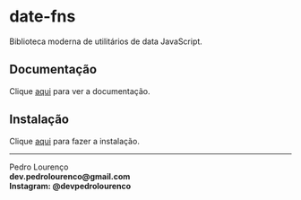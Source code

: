 # date-fns

Biblioteca moderna de utilitários de data JavaScript.

## Documentação

Clique [aqui](https://github.com/date-fns/date-fns) para ver a documentação.

## Instalação

Clique [aqui](https://www.npmjs.com/package/date-fns) para fazer a instalação.

<hr>
<stong>Pedro Lourenço</strong><br>
<Strong>dev.pedrolourenco@gmail.com</strong><br>
<Strong>Instagram: @devpedrolourenco</strong>